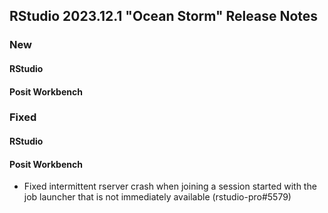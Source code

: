 ## RStudio 2023.12.1 "Ocean Storm" Release Notes

### New
#### RStudio

#### Posit Workbench

### Fixed
#### RStudio

#### Posit Workbench
- Fixed intermittent rserver crash when joining a session started with the job launcher that is not immediately available (rstudio-pro#5579)
